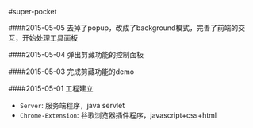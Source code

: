 #super-pocket

####2015-05-05 去掉了popup，改成了background模式，完善了前端的交互，开始处理工具面板

####2015-05-04 弹出剪藏功能的控制面板

####2015-05-03 完成剪藏功能的demo

####2015-05-01 工程建立
- `Server`: 服务端程序，java servlet
- `Chrome-Extension`: 谷歌浏览器插件程序，javascript+css+html
